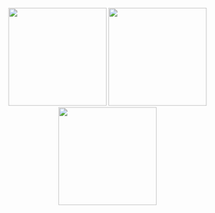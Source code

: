 <p align="center">
  <img src="https://media4.giphy.com/media/v1.Y2lkPTc5MGI3NjExNG9jZTJmbHNyM2xtMWloazFrZWdxc3E3anJnYTlqZmwwOWtqZmUyaiZlcD12MV9pbnRlcm5hbF9naWZfYnlfaWQmY3Q9Zw/tHIRLHtNwxpjIFqPdV/giphy.gif" width="200" />
  <img src="https://media4.giphy.com/media/v1.Y2lkPTc5MGI3NjExNG9jZTJmbHNyM2xtMWloazFrZWdxc3E3anJnYTlqZmwwOWtqZmUyaiZlcD12MV9pbnRlcm5hbF9naWZfYnlfaWQmY3Q9Zw/tHIRLHtNwxpjIFqPdV/giphy.gif" width="200" />
  <img src="https://media4.giphy.com/media/v1.Y2lkPTc5MGI3NjExNG9jZTJmbHNyM2xtMWloazFrZWdxc3E3anJnYTlqZmwwOWtqZmUyaiZlcD12MV9pbnRlcm5hbF9naWZfYnlfaWQmY3Q9Zw/tHIRLHtNwxpjIFqPdV/giphy.gif" width="200" />
</p>
